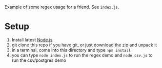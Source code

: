 Example of some regex usage for a friend.  See `index.js`.

# Setup

1. Install latest [Node.js](https://nodejs.org/en/)
2. git clone this repo if you have git, or just download the zip and unpack it
3. in a terminal, come into this directory and type `npm install`
4. you can type `node index.js` to run the regex demo and `node csv.js` to run the csv/postgres demo
